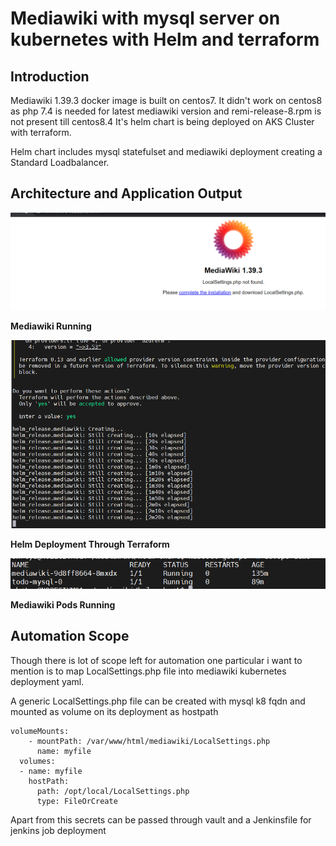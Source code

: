 # Mediawiki with mysql server on kubernetes with Helm and terraform

## Introduction

Mediawiki 1.39.3 docker image is built on centos7. It didn't work on centos8 as php 7.4 is needed for latest mediawiki version and remi-release-8.rpm is not present till centos8.4
It's helm chart is being deployed on AKS Cluster with terraform.

Helm chart includes mysql statefulset and mediawiki deployment creating a Standard Loadbalancer.


## Architecture and Application Output

![Mediawiki InitialPage](/Images/initial.png "Intialpage")

**Mediawiki Running**


![Helm Deployment](/Images/helm.png "HelmDeploy")

**Helm Deployment Through Terraform**

![Mediawiki Pods](/Images/pods.png "Pods")

**Mediawiki Pods Running**

## Automation Scope

Though there is lot of scope left for automation one particular i want to mention is to map LocalSettings.php file into mediawiki kubernetes deployment yaml.

A generic LocalSettings.php file can be created with mysql k8 fqdn and mounted as volume on its deployment as hostpath

```
volumeMounts:
    - mountPath: /var/www/html/mediawiki/LocalSettings.php
      name: myfile
  volumes:
  - name: myfile
    hostPath:
      path: /opt/local/LocalSettings.php
      type: FileOrCreate
```     

Apart from this secrets can be passed through vault and a Jenkinsfile for jenkins job deployment